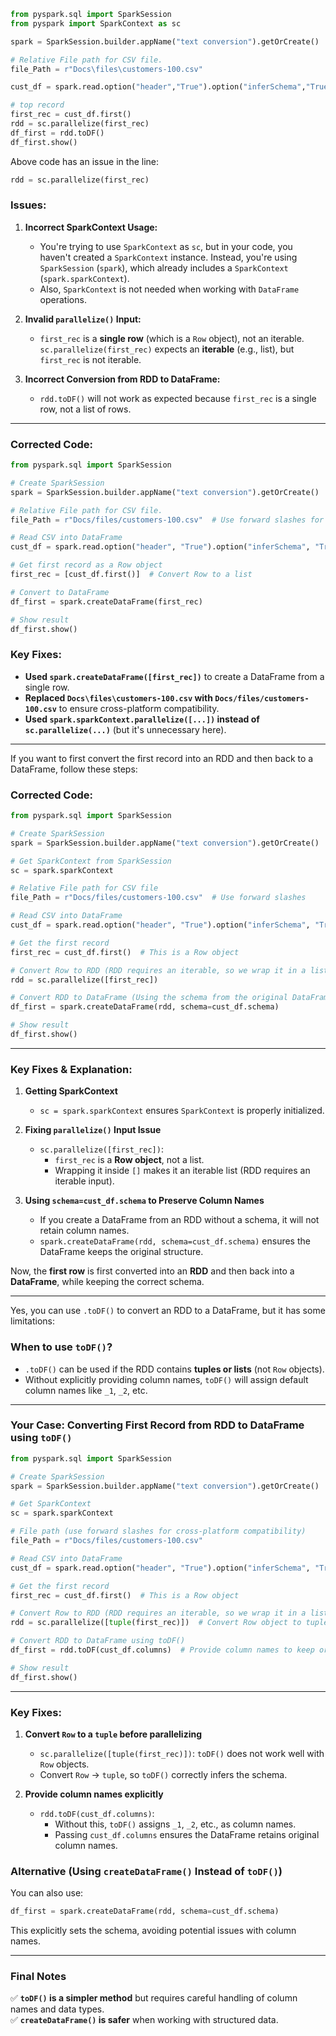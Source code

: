 ```py
from pyspark.sql import SparkSession
from pyspark import SparkContext as sc

spark = SparkSession.builder.appName("text conversion").getOrCreate()

# Relative File path for CSV file.
file_Path = r"Docs\files\customers-100.csv"

cust_df = spark.read.option("header","True").option("inferSchema","True").csv(file_Path)

# top record
first_rec = cust_df.first()
rdd = sc.parallelize(first_rec)
df_first = rdd.toDF()
df_first.show()
```
Above code has an issue in the line:

```python
rdd = sc.parallelize(first_rec)
```

### Issues:
1. **Incorrect SparkContext Usage:**  
   - You're trying to use `SparkContext` as `sc`, but in your code, you haven't created a `SparkContext` instance. Instead, you're using `SparkSession` (`spark`), which already includes a `SparkContext` (`spark.sparkContext`).
   - Also, `SparkContext` is not needed when working with `DataFrame` operations.

2. **Invalid `parallelize()` Input:**  
   - `first_rec` is a **single row** (which is a `Row` object), not an iterable. `sc.parallelize(first_rec)` expects an **iterable** (e.g., list), but `first_rec` is not iterable.

3. **Incorrect Conversion from RDD to DataFrame:**  
   - `rdd.toDF()` will not work as expected because `first_rec` is a single row, not a list of rows.

---

### Corrected Code:
```python
from pyspark.sql import SparkSession

# Create SparkSession
spark = SparkSession.builder.appName("text conversion").getOrCreate()

# Relative File path for CSV file.
file_Path = r"Docs/files/customers-100.csv"  # Use forward slashes for better cross-platform support

# Read CSV into DataFrame
cust_df = spark.read.option("header", "True").option("inferSchema", "True").csv(file_Path)

# Get first record as a Row object
first_rec = [cust_df.first()]  # Convert Row to a list

# Convert to DataFrame
df_first = spark.createDataFrame(first_rec)

# Show result
df_first.show()
```

### Key Fixes:
- **Used `spark.createDataFrame([first_rec])`** to create a DataFrame from a single row.
- **Replaced `Docs\files\customers-100.csv` with `Docs/files/customers-100.csv`** to ensure cross-platform compatibility.
- **Used `spark.sparkContext.parallelize([...])` instead of `sc.parallelize(...)`** (but it's unnecessary here).

---
If you want to first convert the first record into an RDD and then back to a DataFrame, follow these steps:  

### **Corrected Code:**
```python
from pyspark.sql import SparkSession

# Create SparkSession
spark = SparkSession.builder.appName("text conversion").getOrCreate()

# Get SparkContext from SparkSession
sc = spark.sparkContext  

# Relative File path for CSV file
file_Path = r"Docs/files/customers-100.csv"  # Use forward slashes

# Read CSV into DataFrame
cust_df = spark.read.option("header", "True").option("inferSchema", "True").csv(file_Path)

# Get the first record
first_rec = cust_df.first()  # This is a Row object

# Convert Row to RDD (RDD requires an iterable, so we wrap it in a list)
rdd = sc.parallelize([first_rec])

# Convert RDD to DataFrame (Using the schema from the original DataFrame)
df_first = spark.createDataFrame(rdd, schema=cust_df.schema)

# Show result
df_first.show()
```

---

### **Key Fixes & Explanation:**
1. **Getting SparkContext**  
   - `sc = spark.sparkContext` ensures `SparkContext` is properly initialized.
  
2. **Fixing `parallelize()` Input Issue**  
   - `sc.parallelize([first_rec])`:  
     - `first_rec` is a **Row object**, not a list.  
     - Wrapping it inside `[]` makes it an iterable list (RDD requires an iterable input).  

3. **Using `schema=cust_df.schema` to Preserve Column Names**  
   - If you create a DataFrame from an RDD without a schema, it will not retain column names.  
   - `spark.createDataFrame(rdd, schema=cust_df.schema)` ensures the DataFrame keeps the original structure.  

Now, the **first row** is first converted into an **RDD** and then back into a **DataFrame**, while keeping the correct schema.

---
Yes, you can use `.toDF()` to convert an RDD to a DataFrame, but it has some limitations:  

### **When to use `toDF()`?**
- `.toDF()` can be used if the RDD contains **tuples or lists** (not `Row` objects).  
- Without explicitly providing column names, `toDF()` will assign default column names like `_1`, `_2`, etc.  

---

### **Your Case: Converting First Record from RDD to DataFrame using `toDF()`**
```python
from pyspark.sql import SparkSession

# Create SparkSession
spark = SparkSession.builder.appName("text conversion").getOrCreate()

# Get SparkContext
sc = spark.sparkContext  

# File path (use forward slashes for cross-platform compatibility)
file_Path = r"Docs/files/customers-100.csv"

# Read CSV into DataFrame
cust_df = spark.read.option("header", "True").option("inferSchema", "True").csv(file_Path)

# Get the first record
first_rec = cust_df.first()  # This is a Row object

# Convert Row to RDD (RDD requires an iterable, so we wrap it in a list)
rdd = sc.parallelize([tuple(first_rec)])  # Convert Row object to tuple before parallelizing

# Convert RDD to DataFrame using toDF()
df_first = rdd.toDF(cust_df.columns)  # Provide column names to keep original structure

# Show result
df_first.show()
```

---

### **Key Fixes:**
1. **Convert `Row` to a `tuple` before parallelizing**  
   - `sc.parallelize([tuple(first_rec)])`: `toDF()` does not work well with `Row` objects.  
   - Convert `Row` → `tuple`, so `toDF()` correctly infers the schema.  

2. **Provide column names explicitly**  
   - `rdd.toDF(cust_df.columns)`:  
     - Without this, `toDF()` assigns `_1`, `_2`, etc., as column names.  
     - Passing `cust_df.columns` ensures the DataFrame retains original column names.  

### **Alternative (Using `createDataFrame()` Instead of `toDF()`)**
You can also use:
```python
df_first = spark.createDataFrame(rdd, schema=cust_df.schema)
```
This explicitly sets the schema, avoiding potential issues with column names.

---

### **Final Notes**
✅ **`toDF()` is a simpler method** but requires careful handling of column names and data types.  
✅ **`createDataFrame()` is safer** when working with structured data.  

